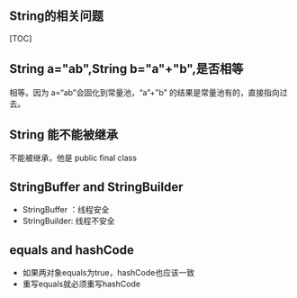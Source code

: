 String的相关问题
---

[TOC]

## String a="ab",String b="a"+"b",是否相等


相等。因为 a=“ab”会固化到常量池，“a”+"b" 的结果是常量池有的，直接指向过去。




## String 能不能被继承

不能被继承，他是 public final class


## StringBuffer and StringBuilder


+ StringBuffer ：线程安全
+ StringBuilder: 线程不安全



## equals and hashCode

+ 如果两对象equals为true，hashCode也应该一致
+ 重写equals就必须重写hashCode